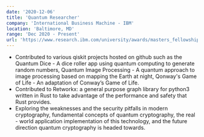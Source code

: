 ```yaml
---
date: '2020-12-06'
title: 'Quantum Researcher'
company: 'International Business Machine - IBM'
location: 'Baltimore, MD'
range: 'Dec 2020 - Present'
url: 'https://www.research.ibm.com/university/awards/masters_fellowship.html'
---
```


- Contributed to various qiskit projects hosted on github such as the Quantum Dice - A dice roller app using quantum computing to generate random numbers, Quantum Image Processing - A quantum approach to image processing based on mapping the Earth at night, Qonway's Game of Life - An adaptation of Conway’s Game of Life.
- Contributed to Retworkx: a general purpose graph library for python3 written in Rust to take advantage of the performance and safety that Rust provides.
- Exploring the weaknesses and the security pitfalls in modern cryptography, fundamental concepts of quantum cryptography, the real - world application implementation of this technology, and the future direction quantum cryptography is headed towards.